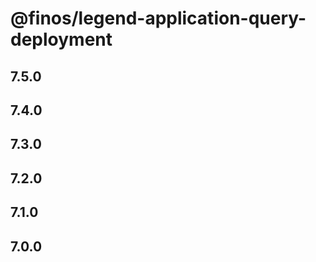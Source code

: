 # @finos/legend-application-query-deployment

## 7.5.0

## 7.4.0

## 7.3.0

## 7.2.0

## 7.1.0

## 7.0.0
